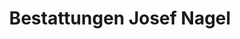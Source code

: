 ---
title: "Bestattungen Josef Nagel"
url: /borchen/bestattungen-josef-nagel/
shop: Bestattungen
---